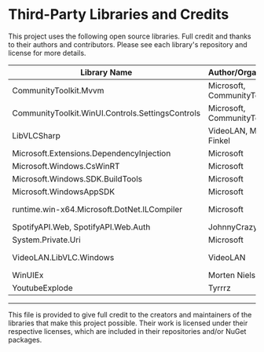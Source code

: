 # Third-Party Libraries and Credits

This project uses the following open source libraries. Full credit and thanks to their authors and contributors. Please see each library's repository and license for more details.

| Library Name                                      | Author/Organization         | License      | Repository/Website                                      |
|---------------------------------------------------|----------------------------|--------------|--------------------------------------------------------|
| CommunityToolkit.Mvvm                             | Microsoft, CommunityToolkit| MIT          | https://github.com/CommunityToolkit/dotnet              |
| CommunityToolkit.WinUI.Controls.SettingsControls   | Microsoft, CommunityToolkit| MIT          | https://github.com/CommunityToolkit/WindowsCommunityToolkit |
| LibVLCSharp                                       | VideoLAN, Martin Finkel    | LGPL 2.1     | https://github.com/videolan/libvlcsharp                 |
| Microsoft.Extensions.DependencyInjection          | Microsoft                  | MIT          | https://github.com/dotnet/runtime                       |
| Microsoft.Windows.CsWinRT                         | Microsoft                  | MIT          | https://github.com/microsoft/cswinrt                    |
| Microsoft.Windows.SDK.BuildTools                  | Microsoft                  | MIT          | https://www.nuget.org/packages/Microsoft.Windows.SDK.BuildTools |
| Microsoft.WindowsAppSDK                           | Microsoft                  | MIT          | https://github.com/microsoft/WindowsAppSDK              |
| runtime.win-x64.Microsoft.DotNet.ILCompiler       | Microsoft                  | MIT          | https://www.nuget.org/packages/runtime.win-x64.Microsoft.DotNet.ILCompiler |
| SpotifyAPI.Web, SpotifyAPI.Web.Auth               | JohnnyCrazy                | MIT          | https://github.com/JohnnyCrazy/SpotifyAPI-NET           |
| System.Private.Uri                                | Microsoft                  | MIT          | https://www.nuget.org/packages/System.Private.Uri        |
| VideoLAN.LibVLC.Windows                          | VideoLAN                   | LGPL 2.1     | https://www.videolan.org/vlc/                           |
| WinUIEx                                           | Morten Nielsen             | MIT          | https://github.com/dotMorten/WinUIEx                    |
| YoutubeExplode                                    | Tyrrrz                     | MIT          | https://github.com/Tyrrrz/YoutubeExplode                |

---

This file is provided to give full credit to the creators and maintainers of the libraries that make this project possible. Their work is licensed under their respective licenses, which are included in their repositories and/or NuGet packages.
